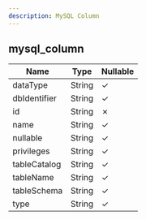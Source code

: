 ```yaml
---
description: MySQL Column
---
```

mysql_column
------------

| **Name**     | **Type** | **Nullable** |
| ------------ | -------- | ------------ |
| dataType     | String   | &check;      |
| dbIdentifier | String   | &check;      |
| id           | String   | &cross;      |
| name         | String   | &check;      |
| nullable     | String   | &check;      |
| privileges   | String   | &check;      |
| tableCatalog | String   | &check;      |
| tableName    | String   | &check;      |
| tableSchema  | String   | &check;      |
| type         | String   | &check;      |
